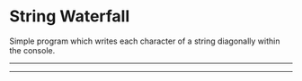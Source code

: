 # String Waterfall

Simple program which writes each character of a string diagonally within the console.

---
---
